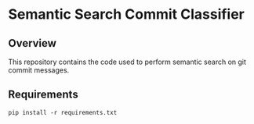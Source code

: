 # Semantic Search Commit Classifier


## Overview

This repository contains the code used to perform semantic search on git commit messages.


## Requirements
  

```
pip install -r requirements.txt
```
